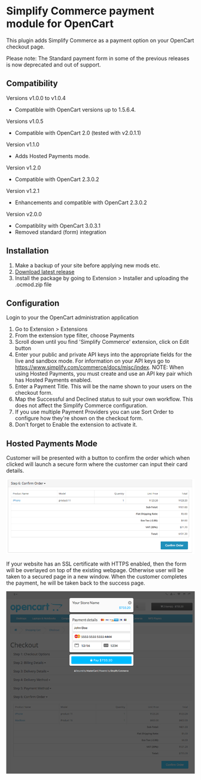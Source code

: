 
# Simplify Commerce payment module for OpenCart

This plugin adds Simplify Commerce as a payment option on your OpenCart checkout page.

Please note: The Standard payment form in some of the previous releases is now deprecated and out of support.

## Compatibility
Versions v1.0.0 to v1.0.4
- Compatible with OpenCart versions up to 1.5.6.4.

Versions v1.0.5 
- Compatible with OpenCart 2.0 (tested with v2.0.1.1)

Version v1.1.0
- Adds Hosted Payments mode.

Version v1.2.0
- Compatible with OpenCart 2.3.0.2

Version v1.2.1
- Enhancements and compatible with OpenCart 2.3.0.2

Version v2.0.0
- Compatiblity with OpenCart 3.0.3.1
- Removed standard (form) integration

## Installation
1. Make a backup of your site before applying new mods etc. 
2. [Download latest release](https://github.com/simplifycom/simplify-opencart-module/releases/latest)
3. Install the package by going to Extension > Installer and uploading the .ocmod.zip file

## Configuration
Login to your the OpenCart administration application

1. Go to Extension > Extensions
2. From the extension type filter, choose Payments
3. Scroll down until you find 'Simplify Commerce' extension, click on Edit button
4. Enter your public and private API keys into the appropriate fields for the live and sandbox mode. For information on your API keys go to https://www.simplify.com/commerce/docs/misc/index. NOTE: When using Hosted Payments, you must create and use an API key pair which has Hosted Payments enabled. 
5. Enter a Payment Title. This will be the name shown to your users on the checkout form.
6. Map the Successful and Declined status to suit your own workflow. This does not affect the Simplify Commerce configuration.
7. If you use multiple Payment Providers you can use Sort Order to configure how they're shown on the checkout form.
8. Don't forget to Enable the extension to activate it.

## Hosted Payments Mode
Customer will be presented with a button to confirm the order which when clicked will launch a secure form where the customer can input their card details.

![Hosted Payments Button](hp1.png "Hosted Payments Button")

If your website has an SSL certificate with HTTPS enabled, then the form will be overlayed on top of the existing webpage. Otherwise user will be taken to a secured page in a new window. When the customer completes the payment, he will be taken back to the success page.

![Hosted Payments Checkout View](hp2.png "Hosted Payments Checkout View")

